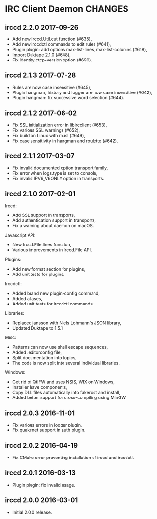 IRC Client Daemon CHANGES
=========================

irccd 2.2.0 2017-09-26
----------------------

  - Add new Irccd.Util.cut function (#635),
  - Add new irccdctl commands to edit rules (#641),
  - Plugin plugin: add options max-list-lines, max-list-columns (#618),
  - Import Duktape 2.1.0 (#648),
  - Fix identity.ctcp-version option (#690).

irccd 2.1.3 2017-07-28
----------------------

  - Rules are now case insensitive (#645),
  - Plugin hangman, history and logger are now case insensitive (#642),
  - Plugin hangman: fix successive word selection (#644).

irccd 2.1.2 2017-06-02
----------------------

  - Fix SSL initialization error in libircclient (#653),
  - Fix various SSL warnings (#652),
  - Fix build on Linux with musl (#649),
  - Fix case sensitivity in hangman and roulette (#642).

irccd 2.1.1 2017-03-07
----------------------

  - Fix invalid documented option transport.family,
  - Fix error when logs.type is set to console,
  - Fix invalid IPV6_V6ONLY option in transports.

irccd 2.1.0 2017-02-01
----------------------

Irccd:

  - Add SSL support in transports,
  - Add authentication support in transports,
  - Fix a warning about daemon on macOS.

Javascript API:

  - New Irccd.File.lines function,
  - Various improvements in Irccd.File API.

Plugins:

  - Add new format section for plugins,
  - Add unit tests for plugins.

Irccdctl:

  - Added brand new plugin-config command,
  - Added aliases,
  - Added unit tests for irccdctl commands.

Libraries:

  - Replaced jansson with Niels Lohmann's JSON library,
  - Updated Duktape to 1.5.1.

Misc:

  - Patterns can now use shell escape sequences,
  - Added .editorconfig file,
  - Split documentation into topics,
  - The code is now split into several individual libraries.

Windows:

  - Get rid of QtIFW and uses NSIS, WIX on Windows,
  - Installer have components,
  - Copy DLL files automatically into fakeroot and install,
  - Added better support for cross-compiling using MinGW.

irccd 2.0.3 2016-11-01
----------------------

  - Fix various errors in logger plugin,
  - Fix quakenet support in auth plugin.

irccd 2.0.2 2016-04-19
----------------------

  - Fix CMake error preventing installation of irccd and irccdctl.

irccd 2.0.1 2016-03-13
----------------------

  - Plugin plugin: fix invalid usage.

irccd 2.0.0 2016-03-01
----------------------

  - Initial 2.0.0 release.
